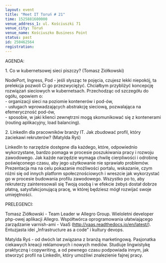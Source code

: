 ```yaml
---
layout: event
title: "Meet IT Toruń # 21"
time: 1525881600000
venue_address_1: ul. Kościuszki 71
venue_city: Toruń
venue_name: Kościuszko Business Point
status: past
id: 250462564
registration: 
---
```


<p>AGENDA:</p>
<p>1. Co w kubernetsowej sieci piszczy? (Tomasz Ziółkowski)</p>
<p>NodePort, Ingress, Pod - jeśli słysząc te pojęcia, czujesz lekki niepokój, ta prelekcja pozwoli Ci go przezwyciężyć. Chciałbym przybliżyć koncepcję rozwiązań sieciowych w kubernetsach. Przechodząc od szczegółu do ogółu, opowiem o:<br />- organizacji sieci na poziomie kontenerów i pod-ów,<br />- usługach wprowadzających abstrakcję sieciową, pozwalająca na efemeryczność pod-ów,<br />- sposobie, w jaki klienci zewnętrzni mogą skomunikować się z kontenerami (routing aplikacyjny, load balancing).</p>
<p>2. LinkedIn dla pracowników branży IT. Jak zbudować profil, który zaciekawi rekruterów? (Matylda Ryś)</p>
<p>LinkedIn to narzędzie dostępne dla każdego, które, odpowiednio wykorzystane, bardzo pomaga w procesie poszukiwania pracy i rozwoju zawodowego. Jak każde narzędzie wymaga chwilę cierpliwości i odrobinę poświęconego czasu, aby jego użytkowanie nie sprawiało problemów. Prezentacja ma na celu pokazanie możliwości portalu, wskazanie, czym różni się od innych platform społecznościowych i wreszcie jak wykorzystać go w procesie budowania profilu zawodowego. Wszystko po to, aby rekruterzy zainteresowali się Twoją osobą i w efekcie żebyś dostał dobrze płatną, satysfakcjonującą pracę, w której będziesz mógł rozwijać swoje umiejętności.</p>
<p>PRELEGENCI:</p>
<p>Tomasz Ziółkowski - Team Leader w Allegro Group. Wieloletni developer php-owej aplikacji Allegro. Współtwórca oprogramowania ułatwiającego zarządzanie varnish-ami - VaaS (<a href="http://vaas.readthedocs.io/en/latest/" class="linkified">http://vaas.readthedocs.io/en/latest/</a>). Entuzjasta idei „Infrastructure as a code” i kultury devops.</p>
<p>Matylda Ryś - od dwóch lat związana z branżą marketingową. Pasjonatka ciekawych kreacji reklamowych i nowych mediów. Studiuje lingwistykę praktyczną i copywriting, a od pewnego czasu podpowiada innym, jak stworzyć profil na LinkedIn, który umożliwi znalezienie fajnej pracy.</p>
